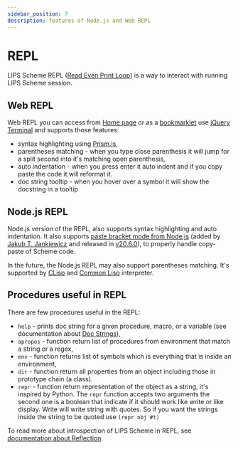 ```yaml
---
sidebar_position: 7
description: features of Node.js and Web REPL
---
```


# REPL

LIPS Scheme REPL ([Read Even Print Loop](https://en.wikipedia.org/wiki/Read–eval–print_loop)) is
a way to interact with running LIPS Scheme session.

## Web REPL

Web REPL you can access from [Home page](/) or as a [bookmarklet](/#bookmark) use
[jQuery Terminal](https://terminal.jcubic.pl/) and supports those features:
* syntax highlighting using [Prism.js](https://prismjs.com/),
* parentheses matching - when you type close parenthesis it will jump for a split second into it's
  matching open parenthesis,
* auto indentation - when you press enter it auto indent and if you copy paste the code it will reformat it.
* doc string tooltip - when you hover over a symbol it will show the docstring in a tooltip

## Node.js REPL

Node.js version of the REPL, also supports syntax highlighting and auto indentation. It also
supports [paste bracket mode from Node.js](https://github.com/nodejs/node/pull/47150) (added by
[Jakub T. Jankiewicz](https://jcubic.pl/me) and released in
[v20.6.0](https://nodejs.org/en/blog/release/v20.6.0)), to properly handle copy-paste of Scheme
code.

In the future, the Node.js REPL may also support parentheses matching. It's supported by
[CLisp](https://www.gnu.org/software/clisp/) and [Common Lisp](https://common-lisp.net/)
interpreter.

## Procedures useful in REPL

There are few procedures useful in the REPL:

* `help` - prints doc string for a given procedure, macro, or a variable (see documentation about
  [Doc Strings](/docs/lips/intro#doc-strings)),
* `apropos` - function return list of procedures from environment that match a string or a regex,
* `env` - function returns list of symbols which is everything that is inside an environment,
* `dir` - function return all properties from an object including those in prototype chain (a class).
* `repr` - function return representation of the object as a string, it's inspired by Python. The
  `repr` function accepts two arguments the second one is a boolean that indicate if it should work
  like write or like display. Write will write string with quotes. So if you want the strings inside
  the string to be quoted use `(repr obj #t)`

To read more about introspection of LIPS Scheme in REPL, see [documentation about Reflection](/docs/lips/reflection).
